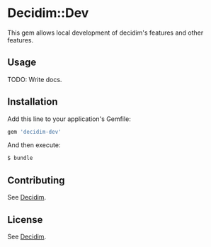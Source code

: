 # Decidim::Dev

This gem allows local development of decidim's features and other features.

## Usage
TODO: Write docs.

## Installation
Add this line to your application's Gemfile:

```ruby
gem 'decidim-dev'
```

And then execute:
```bash
$ bundle
```

## Contributing
See [Decidim](https://github.com/AjuntamentdeBarcelona/decidim).

## License
See [Decidim](https://github.com/AjuntamentdeBarcelona/decidim).
